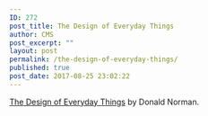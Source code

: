 ```yaml
---
ID: 272
post_title: The Design of Everyday Things
author: CMS
post_excerpt: ""
layout: post
permalink: /the-design-of-everyday-things/
published: true
post_date: 2017-08-25 23:02:22
---
```

<a href="https://www.amazon.com/Design-Everyday-Things-Revised-Expanded/dp/0465050654/">The Design of Everyday Things</a>
by Donald Norman.